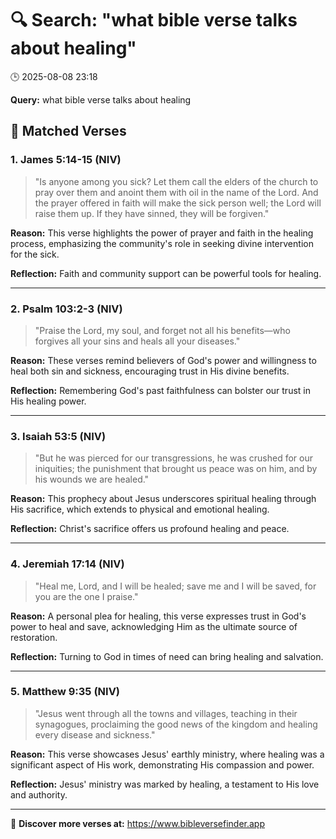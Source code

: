# 🔍 Search: "what bible verse talks about healing"
🕒 2025-08-08 23:18

**Query:** what bible verse talks about healing

## 📖 Matched Verses

### 1. James 5:14-15 (NIV)
> "Is anyone among you sick? Let them call the elders of the church to pray over them and anoint them with oil in the name of the Lord. And the prayer offered in faith will make the sick person well; the Lord will raise them up. If they have sinned, they will be forgiven."

**Reason:** This verse highlights the power of prayer and faith in the healing process, emphasizing the community's role in seeking divine intervention for the sick.

**Reflection:** Faith and community support can be powerful tools for healing.

---

### 2. Psalm 103:2-3 (NIV)
> "Praise the Lord, my soul, and forget not all his benefits—who forgives all your sins and heals all your diseases."

**Reason:** These verses remind believers of God's power and willingness to heal both sin and sickness, encouraging trust in His divine benefits.

**Reflection:** Remembering God's past faithfulness can bolster our trust in His healing power.

---

### 3. Isaiah 53:5 (NIV)
> "But he was pierced for our transgressions, he was crushed for our iniquities; the punishment that brought us peace was on him, and by his wounds we are healed."

**Reason:** This prophecy about Jesus underscores spiritual healing through His sacrifice, which extends to physical and emotional healing.

**Reflection:** Christ's sacrifice offers us profound healing and peace.

---

### 4. Jeremiah 17:14 (NIV)
> "Heal me, Lord, and I will be healed; save me and I will be saved, for you are the one I praise."

**Reason:** A personal plea for healing, this verse expresses trust in God's power to heal and save, acknowledging Him as the ultimate source of restoration.

**Reflection:** Turning to God in times of need can bring healing and salvation.

---

### 5. Matthew 9:35 (NIV)
> "Jesus went through all the towns and villages, teaching in their synagogues, proclaiming the good news of the kingdom and healing every disease and sickness."

**Reason:** This verse showcases Jesus' earthly ministry, where healing was a significant aspect of His work, demonstrating His compassion and power.

**Reflection:** Jesus' ministry was marked by healing, a testament to His love and authority.

---

🔗 **Discover more verses at:** https://www.bibleversefinder.app
